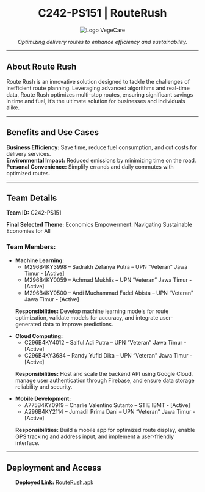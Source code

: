 <!DOCTYPE html>
<html lang="en">
<head>
  <meta charset="UTF-8">
  <meta name="viewport" content="width=device-width, initial-scale=1.0">
</head>
<body>
<div align="center">
  <h1>C242-PS151 | RouteRush</h1>
  <img src="https://github.com/user-attachments/assets/62876220-a20a-473f-8e46-8e464df8d1c0" alt="Logo VegeCare">
  <p> 
    <i>Optimizing delivery routes to enhance efficiency and sustainability.</i>
  </p>
</div>

  <hr>

  <h2>About Route Rush</h2>
  <p>
    Route Rush is an innovative solution designed to tackle the challenges of inefficient route planning. 
    Leveraging advanced algorithms and real-time data, Route Rush optimizes multi-stop routes, ensuring significant savings in time and fuel,
    it’s the ultimate solution for businesses and individuals alike.
  </p>

  <hr>

  <h2>Benefits and Use Cases</h2>
  <p>
    <b>Business Efficiency:</b> Save time, reduce fuel consumption, and cut costs for delivery services.<br>
    <b>Environmental Impact:</b> Reduced emissions by minimizing time on the road.<br>
    <b>Personal Convenience:</b> Simplify errands and daily commutes with optimized routes.
  </p>
  
  <hr>
  
  <h2>Team Details</h2>
  <p><b>Team ID:</b> C242-PS151</p>
  <p><b>Final Selected Theme:</b> Economics Empowerment: Navigating Sustainable Economies for All</p>

  <h3>Team Members:</h3>
  <ul>
    <li><b>Machine Learning:</b>
      <ul>
        <li>M296B4KY3998 – Sadrakh Zefanya Putra – UPN “Veteran” Jawa Timur - [Active]</li>
        <li>M296B4KY0059 – Achmad Mukhlis – UPN “Veteran” Jawa Timur - [Active]</li>
        <li>M296B4KY0500 – Andi Muchammad Fadel Abista – UPN “Veteran” Jawa Timur - [Active]</li>
      </ul>
      <p><b>Responsibilities:</b> Develop machine learning models for route optimization, validate models for accuracy, and integrate user-generated data to improve predictions.</p>
    </li>
    <li><b>Cloud Computing:</b>
      <ul>
        <li>C296B4KY4012 – Saiful Adi Putra – UPN “Veteran” Jawa Timur - [Active]</li>
        <li>C296B4KY3684 – Randy Yufid Dika – UPN “Veteran” Jawa Timur - [Active]</li>
      </ul>
      <p><b>Responsibilities:</b> Host and scale the backend API using Google Cloud, manage user authentication through Firebase, and ensure data storage reliability and security.</p>
    </li>
    <li><b>Mobile Development:</b>
      <ul>
        <li>A775B4KY0919 – Charlie Valentino Sutanto – STIE IBMT - [Active]</li>
        <li>A296B4KY2114 – Jumadil Prima Dani – UPN “Veteran” Jawa Timur - [Active]</li>
      </ul>
      <p><b>Responsibilities:</b> Build a mobile app for optimized route display, enable GPS tracking and address input, and implement a user-friendly interface.</p>
    </li>
  </ul>

  <hr>

  <h2>Deployment and Access</h2>
  <ul>
    <b>Deployed Link:</b> <a href="https://drive.google.com/file/d/15ApvsG0wM1GqD-84nzNzqKoHENyR_pUd/view?usp=drive_link" target="_blank">RouteRush.apk</a>
  </ul>
</body>
</html>
